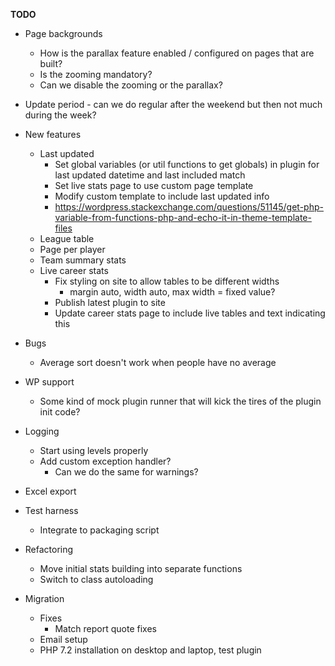 __TODO__
* Page backgrounds
  * How is the parallax feature enabled / configured on pages that are built?
  * Is the zooming mandatory?
  * Can we disable the zooming or the parallax? 
* Update period - can we do regular after the weekend but then not much during the week?
* New features
    * Last updated
      * Set global variables (or util functions to get globals) in plugin for last updated datetime and last included match
      * Set live stats page to use custom page template
      * Modify custom template to include last updated info
      * https://wordpress.stackexchange.com/questions/51145/get-php-variable-from-functions-php-and-echo-it-in-theme-template-files
    * League table
    * Page per player
    * Team summary stats
    * Live career stats
      * Fix styling on site to allow tables to be different widths
        * margin auto, width auto, max width = fixed value?
      * Publish latest plugin to site 
      * Update career stats page to include live tables and text indicating this
* Bugs
  * Average sort doesn't work when people have no average
* WP support
  * Some kind of mock plugin runner that will kick the tires of the plugin init code?
* Logging
  * Start using levels properly
  * Add custom exception handler?
    * Can we do the same for warnings?
* Excel export
* Test harness
  * Integrate to packaging script
* Refactoring
  * Move initial stats building into separate functions
  * Switch to class autoloading
  
* Migration
  * Fixes
    * Match report quote fixes
  * Email setup
  * PHP 7.2 installation on desktop and laptop, test plugin
  